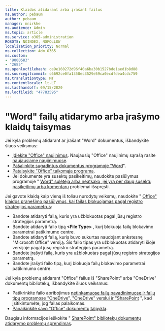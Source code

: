```yaml
---
title: Klaidos atidarant arba įrašant failus
ms.author: pebaum
author: pebaum
manager: mnirkhe
ms.audience: Admin
ms.topic: article
ms.service: o365-administration
ROBOTS: NOINDEX, NOFOLLOW
localization_priority: Normal
ms.collection: Adm_O365
ms.custom:
- "9000583"
- "2685"
ms.openlocfilehash: ce9e160272d96f40a6ba30b1527bde1aed1b8d88
ms.sourcegitcommit: c6692ce0fa1358ec3529e59ca0ecdfdea4cdc759
ms.translationtype: MT
ms.contentlocale: lt-LT
ms.lasthandoff: 09/15/2020
ms.locfileid: "47783595"
---
```

# <a name="resolve-errors-opening-or-saving-word-files"></a>"Word" failų atidarymo arba įrašymo klaidų taisymas

Jei kyla problemų atidarant ar įrašant "Word" dokumentus, išbandykite šiuos veiksmus:

- [Įdiekite "Office" naujinimus](https://support.office.com/article/2ab296f3-7f03-43a2-8e50-46de917611c5). Naujausių "Office" naujinimų sąrašą rasite [naujausiame naujinimuose](https://docs.microsoft.com/officeupdates/office-updates-msi).
- [Pašalinkite sugadintus dokumentus programoje "Word](https://docs.microsoft.com/office/troubleshoot/word/damaged-documents-in-word)".
- [Pataisykite "Office" taikomąją programą](https://support.office.com/Article/Repair-an-Office-application-7821d4b6-7c1d-4205-aa0e-a6b40c5bb88b).
- Jei dokumente yra susektų pasikeitimų, naudokite pasiūlymus programoje " [Word" sulėtėja arba neatsako, jei yra per daug susektų pasikeitimų arba komentarų](https://docs.microsoft.com/office/troubleshoot/word/word-stops-responding) problemai išspręsti.

Jei gavote klaidą kaip vieną iš toliau nurodytų veiksmų, naudokite " [Office" klaidos pranešimo pasiūlymus, kai failas blokuojamas pagal registro strategijos parametrus](https://docs.microsoft.com/office/troubleshoot/settings/file-blocked-in-office):

- Bandote atidaryti failą, kuris yra užblokuotas pagal jūsų registro strategijos parametrą.
- Bandote atidaryti failo tipą **\<File Type\>** , kurį blokuoja failų blokavimo parametrai patikimumo centre.
- Bandote atidaryti failą, kuris buvo sukurtas naudojant ankstesnę "Microsoft Office" versiją. Šis failo tipas yra užblokuotas atidaryti šioje versijoje pagal jūsų registro strategijos parametrą.
- Bandote įrašyti failą, kuris yra užblokuotas pagal jūsų registro strategijos parametrą.
- Bandote įrašyti failo tipą, kurį blokuoja failų blokavimo parametrai patikimumo centre.

Jei kyla problemų atidarant "Office" failus iš "SharePoint" arba "OneDrive" dokumentų bibliotekų, išbandykite šiuos veiksmus:

- Patikrinkite failo apribojimus [netinkamuose failų pavadinimuose ir failų tipų programose "OneDrive", "OneDrive" verslui ir "SharePoint](https://support.office.com/article/64883a5d-228e-48f5-b3d2-eb39e07630fa) ", kad įsitikintumėte, jog failas palaikomas. 
- [Panaikinkite savo "Office" dokumentų talpyklą](https://support.office.com/article/b1d3765e-d71b-4bb8-99ca-acd22c42995d
). 

Daugiau informacijos ieškokite " [SharePoint" bibliotekų dokumentų atidarymo problemų sprendimas](https://support.office.com/article/31329fa1-4ad0-47fc-95d8-bb0c5b12a536).
